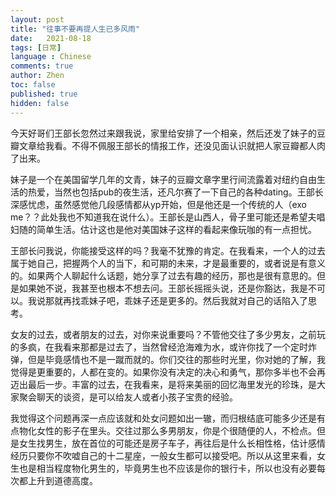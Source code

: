 ```yaml
---
layout: post
title: "往事不要再提人生已多风雨"
date:   2021-08-18
tags: [日常]
language : Chinese
comments: true
author: Zhen
toc: false
published: true
hidden: false
---
```

今天好哥们王部长忽然过来跟我说，家里给安排了一个相亲，然后还发了妹子的豆瓣文章给我看。不得不佩服王部长的情报工作，还没见面认识就把人家豆瓣都人肉了出来。

妹子是一个在美国留学几年的文青，妹子的豆瓣文章字里行间流露着对纽约自由生活的热爱，当然也包括pub的夜生活，还凡尔赛了一下自己的各种dating。王部长深感忧虑，虽然感觉他几段感情都从yp开始，但是他还是一个传统的人（exo me？？此处我也不知道我在说什么）。王部长是山西人，骨子里可能还是希望夫唱妇随的简单生活。估计这也是他对美国妹子这样的看起来像玩咖的有一点担忧。

王部长问我说，你能接受这样的吗？我毫不犹豫的肯定。在我看来，一个人的过去属于她自己，把握两个人的当下，和可期的未来，才是最重要的，或者说是有意义的。如果两个人聊起什么话题，她分享了过去有趣的经历，那也是很有意思的。但是如果她不说，我甚至也根本不想去问。王部长摇摇头说，还是你豁达，我是不可以。我说那就再找乖妹子吧，乖妹子还是更多的。然后我就对自己的话陷入了思考。

女友的过去，或者朋友的过去，对你来说重要吗？不管他交往了多少男友，之前玩的多疯，在我看来那都是过去了，当然曾经沧海难为水，或许你找了一个定时炸弹，但是毕竟感情也不是一蹴而就的。你们交往的那些时光里，你对她的了解，我觉得是更重要的，人都在变的。如果你没有决定的决心和勇气，那你多半也不会再迈出最后一步。丰富的过去，在我看来，是将来美丽的回忆海里发光的珍珠，是大家聚会聊天的谈资，是可以给友人或者小孩子宝贵的经验。

我觉得这个问题再深一点应该就和处女问题如出一辙，而归根结底可能多少还是有点物化女性的影子在里头。交往过那么多男朋友，你是个很随便的人，不检点。但是女生找男生，放在首位的可能还是房子车子，再往后是什么长相性格，估计感情经历只要你不吹嘘自己的十二星座，一般女生都可以接受吧。所以从这里来看，女生也是相当程度物化男生的，毕竟男生也不应该是你的银行卡，所以也没有必要每次都上升到道德高度。
<!--stackedit_data:
eyJoaXN0b3J5IjpbMjA2MzUzMzY5OF19
-->